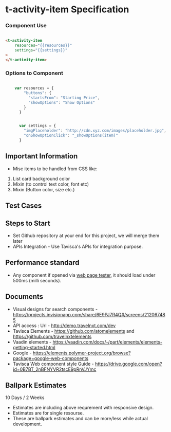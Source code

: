 # t-activity-item Specification

### Component Use

``` html

<t-activity-item
	resources="{{resources}}"
	settings="{{settings}}"
>
</t-activity-item>

```

### Options to Component

```javascript

	var resources = {
	    "buttons": {
	      "startsFrom": "Starting Price",
	      "showOptions": "Show Options"
	    }
	  }

```


```javascript

	  var settings = {
	    "imgPlaceholder": "http://cdn.xyz.com/images/placeholder.jpg",
		"onShowOptionClick": "_showOptions(item)"
	  }

```


## Important Information

- Misc items to be handled from CSS like:
1. List card background color
2. Mixin (to control text color, font etc)
3. Mixin (Button color, size etc.)


## Test Cases


## Steps to Start
- Set Github repository at your end for this project, we will merge them later
- APIs Integration - Use Tavisca's APIs for integration purpose.

## Performance standard
- Any component if opened via [web page tester](https://www.webpagetest.org/), it should load under 500ms (milli seconds).

## Documents
- Visual designs for search components - https://projects.invisionapp.com/share/6E9PJ7R4Q#/screens/212067485
- API access : Url - http://demo.travelnxt.com/dev
- Tavisca Elements - https://github.com/atomelements and https://github.com/travelnxtelements
- Vaadin elements - https://vaadin.com/docs/-/part/elements/elements-getting-started.html
- Google - https://elements.polymer-project.org/browse?package=google-web-components
- Tavisca Web component style Guide - https://drive.google.com/open?id=0B7BT_2nBFNYVR2tscE9pRnVJYmc

## Ballpark Estimates

10 Days / 2 Weeks
- Estimates are including above requrement with responsive design.
- Estimates are for single resourse.
- These are ballpark estimates and can be more/less while actual development.
